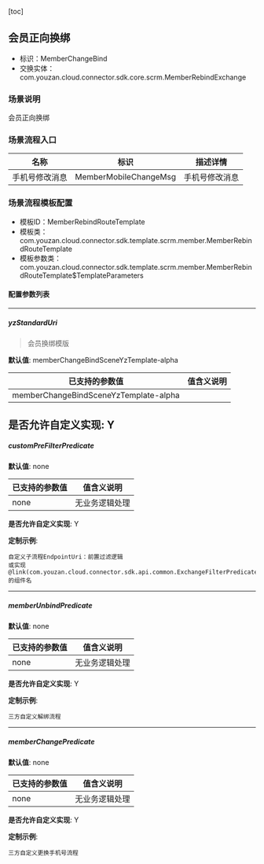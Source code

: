 [toc]

## 会员正向换绑
- 标识：MemberChangeBind
- 交换实体：com.youzan.cloud.connector.sdk.core.scrm.MemberRebindExchange
### 场景说明
会员正向换绑
### 场景流程入口

名称 | 标识 | 描述详情
---|---|---
手机号修改消息 | MemberMobileChangeMsg | 手机号修改消息

### 场景流程模板配置
- 模板ID：MemberRebindRouteTemplate
- 模板类：com.youzan.cloud.connector.sdk.template.scrm.member.MemberRebindRouteTemplate
- 模板参数类：com.youzan.cloud.connector.sdk.template.scrm.member.MemberRebindRouteTemplate$TemplateParameters

#### 配置参数列表

---
##### yzStandardUri
> 会员换绑模版

**默认值**: memberChangeBindSceneYzTemplate-alpha

已支持的参数值 | 值含义说明
---|---
memberChangeBindSceneYzTemplate-alpha | 

**是否允许自定义实现**: Y
---
##### customPreFilterPredicate
> 

**默认值**: none

已支持的参数值 | 值含义说明
---|---
none | 无业务逻辑处理

**是否允许自定义实现**: Y

**定制示例**:
```
自定义子流程EndpointUri：前置过滤逻辑
或实现@link(com.youzan.cloud.connector.sdk.api.common.ExchangeFilterPredicate)的组件名
```
---
##### memberUnbindPredicate
> 

**默认值**: none

已支持的参数值 | 值含义说明
---|---
none | 无业务逻辑处理

**是否允许自定义实现**: Y

**定制示例**:
```
三方自定义解绑流程
```
---
##### memberChangePredicate
> 

**默认值**: none

已支持的参数值 | 值含义说明
---|---
none | 无业务逻辑处理

**是否允许自定义实现**: Y

**定制示例**:
```
三方自定义更换手机号流程
```

